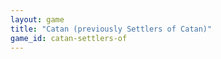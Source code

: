 ```yaml
---
layout: game
title: "Catan (previously Settlers of Catan)"
game_id: catan-settlers-of
---
```


<!-- This file is data-driven from _data/games/catan-settlers-of.yml -->
